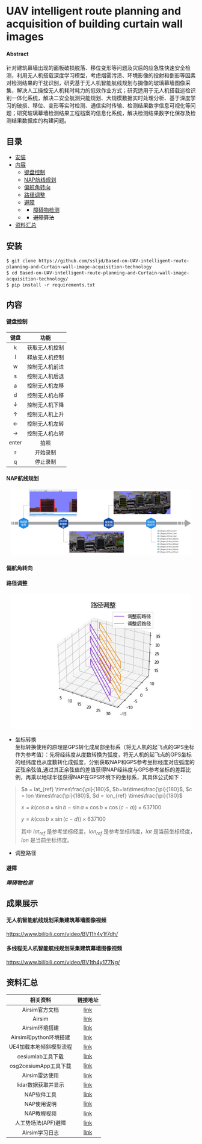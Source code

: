 # UAV intelligent route planning and acquisition of building curtain wall images
#### Abstract
针对建筑幕墙出现的面板破损脱落、移位变形等问题及灾后的应急性快速安全检测，利用无人机搭载深度学习模型，考虑烟雾污渍、环境影像的投射和倒影等因素对检测结果的干扰识别，研究基于无人机智能航线规划与摄像的玻璃幕墙图像采集，解决人工操控无人机耗时耗力的低效作业方式；研究适用于无人机搭载巡检识别一体化系统，解决二安全航测只能规划、大规模数据实时处理分析、基于深度学习的破损、移位、变形等实时检测、通信实时传输、检测结果数字信息可视化等问题；研究玻璃幕墙检测结果工程档案的信息化系统，解决检测结果数字化保存及检测结果数据库的构建问题。


## 目录
  * [安装](#安装)              
  * [内容](#内容)
    + [键盘控制](#键盘控制)
    + [NAP航线规划](#NAP航线规划)
    + [偏航角转向](#偏航角转向)
    + [路径调整](#路径调整)
    + [避障](#避障)
    + + [障碍物检测](#障碍物检测)
    + + ~~避障算法~~
  * [资料汇总](#资料汇总)


## 安装
    $ git clone https://github.com/ssljd/Based-on-UAV-intelligent-route-planning-and-Curtain-wall-image-acquisition-technology
    $ cd Based-on-UAV-intelligent-route-planning-and-Curtain-wall-image-acquisition-technology/
    $ pip install -r requirements.txt

## 内容
#### 键盘控制
| 键盘 | 功能 |
| :-----: | :-----: |
| k | 获取无人机控制 |
| l | 释放无人机控制 |
| w | 控制无人机前进 |
| s | 控制无人机后退 |
| a | 控制无人机左移 |
| d | 控制无人机右移 |
| $\downarrow$ | 控制无人机下降 |
| $\uparrow$ | 控制无人机上升 |
| $\leftarrow$ | 控制无人机左转 |
| $\rightarrow$ | 控制无人机右转 |
| enter | 拍照 |
| r | 开始录制 |
| q | 停止录制 |

#### NAP航线规划
<p align="center"><img src="img/NAP航线规划步骤.png" width="480"\></p>

#### 偏航角转向


#### 路径调整
<p align="center"><img src="img/path_point.jpg" width="480"\></p>

- 坐标转换  
坐标转换使用的原理是GPS转化成局部坐标系（将无人机的起飞点的GPS坐标作为参考值）：先将经纬度从度数转换为弧度，将无人机的起飞点的GPS坐标的经纬度也从度数转化成弧度，分别获取NAP和GPS参考坐标经度对应弧度的正弦余弦值,通过其正余弦值的差值获得NAP经纬度与GPS参考坐标的差距比例，再乘以地球半径获得NAP在GPS环境下的坐标系，其具体公式如下：
> $a = lat_{ref} \times\frac{\pi}{180}$, $b=lat\times\frac{\pi}{180}$, $c = lon \times\frac{\pi}{180}$, $d = lon_{ref} \times\frac{\pi}{180}$</p>
> $x = k(\cos a\times \sin b - \sin a \times \cos b \times \cos (c-a))\times 637100$</p>
> $y=k(\cos b \times \sin (c-d))\times 637100$</p>
> 其中 $lat_{ref}$ 是参考坐标经度，$lon_{ref}$ 是参考坐标纬度，$lat$ 是当前坐标经度，$lon$ 是当前坐标纬度。</p>

- 调整路径

#### 避障
##### 障碍物检测



## 成果展示
#### 无人机智能航线规划采集建筑幕墙图像视频
https://www.bilibili.com/video/BV11h4y1f7dh/

#### 多线程无人机智能航线规划采集建筑幕墙图像视频
https://www.bilibili.com/video/BV1th4y177Ng/

## 资料汇总
| 相关资料 | 链接地址 |
| :-----: | :-----: |
| Airsim官方文档 | [link](https://github.com/microsoft/AirSim) |
| Airsim | [link](https://microsoft.github.io/AirSim/) |
| Airsim环境搭建 | [link](https://blog.csdn.net/qq_41071754/article/details/119561844) |
| Airsim和python环境搭建 | [link](https://blog.csdn.net/dbqwcl/article/details/128618922?csdn_share_tail=%7B%22type%22%3A%22blog%22%2C%22rType%22%3A%22article%22%2C%22rId%22%3A%22128618922%22%2C%22source%22%3A%22unlogin%22%7D) |
| UE4加载本地倾斜模型流程 | [link](https://www.bilibili.com/video/BV1fT4y1v7JE/?share_source=copy_web&vd_source=c1672af9d0b6d625c84667b5a523677a) |
| cesiumlab工具下载 | [link](http://www.cesiumlab.com/) |
| osg2cesiumApp工具下载 | [link](https://www.jianshu.com/p/e1ee883ff7a5) |
| Airsim雷达使用 | [link](https://blog.csdn.net/joeshuai/article/details/122191910) |
| lidar数据获取并显示 | [link](https://ldgcug.github.io/2019/08/30/Airsim/%E5%88%9D%E8%AF%86Airsim%EF%BC%88%E5%8D%81%EF%BC%89%E4%B9%8BLidar%E6%95%B0%E6%8D%AE%E8%8E%B7%E5%8F%96%E5%B9%B6%E6%98%BE%E7%A4%BA/) |
 | NAP软件工具 | [link](http://www.cesiumlab.com/) |
| NAP使用说明 |  [link](https://www.yuque.com/u2146681/nfp_manual) |
| NAP教程视频 | [link](https://www.bilibili.com/video/BV1RM4y1g7Gw/?p=1&share_medium=android&share_plat=android&share_session_id=9a596187-75ab-4dd6-9757-a6a6fe304a87&share_source=COPY&share_tag=s_i&timestamp=1632791496&unique_k=52zV6x&vd_source=c1672af9d0b6d625c84667b5a523677a) |
| 人工势场法(APF)避障 | [link](https://blog.csdn.net/k_kun/article/details/126036987?spm=1001.2014.3001.5502) |
| Airsim学习日志 | [link](https://blog.csdn.net/k_kun/category_11892372.html) |
